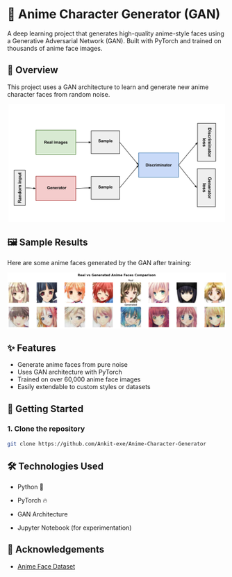 
# 🎨 Anime Character Generator (GAN)

A deep learning project that generates high-quality anime-style faces using a Generative Adversarial Network (GAN). Built with PyTorch and trained on thousands of anime face images.

## 🧠 Overview

This project uses a GAN architecture to learn and generate new anime character faces from random noise.

<p align="center">
  <img src="architecture.jpeg" width=500 alt="Sample at epoch 50">
</p>

## 🖼️ Sample Results

Here are some anime faces generated by the GAN after training:

<p align="center">
  <img src="sample.png" width="650" alt="Sample at epoch 50">
</p>

## ✨ Features

- Generate anime faces from pure noise
- Uses GAN architecture with PyTorch
- Trained on over 60,000 anime face images
- Easily extendable to custom styles or datasets

## 🚀 Getting Started

### 1. Clone the repository
```bash
git clone https://github.com/Ankit-exe/Anime-Character-Generator
```

## 🛠️ Technologies Used

-   Python 🐍
    
-   PyTorch 🔥
    
-   GAN Architecture
    
-   Jupyter Notebook (for experimentation)

## 🙏 Acknowledgements

- [Anime Face Dataset](https://www.kaggle.com/splcher/animefacedataset)
    

